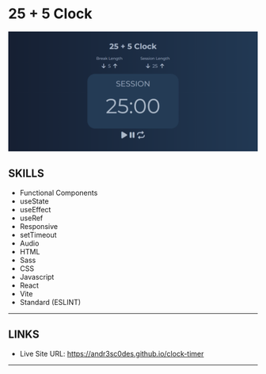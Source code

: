 # 25 + 5 Clock

![25 + 5 Clock](./results/desktop.png)

## SKILLS

- Functional Components
- useState
- useEffect
- useRef
- Responsive
- setTimeout
- Audio
- HTML
- Sass
- CSS
- Javascript
- React
- Vite
- Standard (ESLINT)

---
## LINKS

- Live Site URL: https://andr3sc0des.github.io/clock-timer

---
